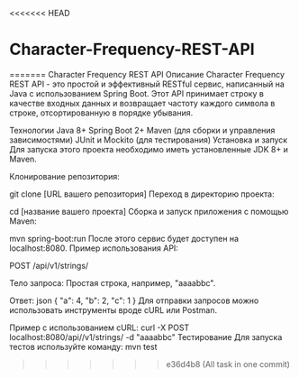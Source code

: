 <<<<<<< HEAD
# Character-Frequency-REST-API
=======
Character Frequency REST API
Описание
Character Frequency REST API - это простой и эффективный RESTful сервис, написанный на Java с использованием Spring Boot. Этот API принимает строку в качестве входных данных и возвращает частоту каждого символа в строке, отсортированную в порядке убывания.

Технологии
Java 8+
Spring Boot 2+
Maven (для сборки и управления зависимостями)
JUnit и Mockito (для тестирования)
Установка и запуск
Для запуска этого проекта необходимо иметь установленные JDK 8+ и Maven.

Клонирование репозитория:

git clone [URL вашего репозитория]
Переход в директорию проекта:

cd [название вашего проекта]
Сборка и запуск приложения с помощью Maven:

mvn spring-boot:run
После этого сервис будет доступен на localhost:8080.
Пример использования API:

POST /api/v1/strings/

Тело запроса: Простая строка, например, "aaaabbc".

Ответ: json
{
"a": 4,
"b": 2,
"c": 1
}
Для отправки запросов можно использовать инструменты вроде cURL или Postman.

Пример с использованием cURL:
curl -X POST localhost:8080/api//v1/strings/ -d "aaaabbc"
Тестирование
Для запуска тестов используйте команду: mvn test
>>>>>>> e36d4b8 (All task in one commit)
